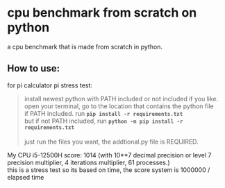 # cpu benchmark from scratch on python
a cpu benchmark that is made from scratch in python.

## How to use:

for pi calculator pi stress test:
>install newest python with PATH included or not included if you like.\
  open your terminal, go to the location that contains the python file\
  if PATH included. run **`pip install -r requirements.txt`**\
  but if not PATH included, run **`python -m pip install -r requirements.txt`**\
  \
  just run the files you want, the addtional.py file is REQUIRED.

My CPU i5-12500H score: 1014 (with 10**7 decimal precision or level 7 precision multiplier, 4 iterations multiplier, 61 processes.)\
this is a stress test so its based on time, the score system is 1000000 / elapsed time
